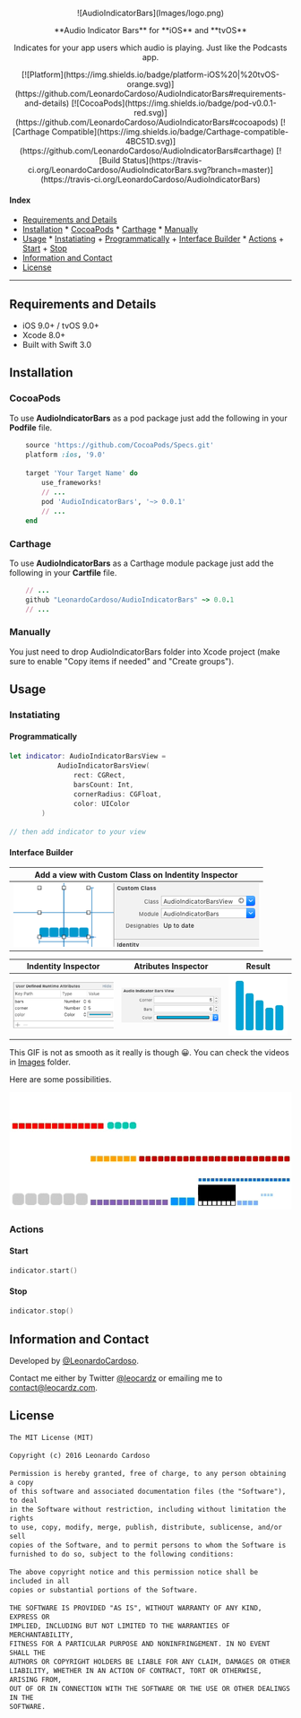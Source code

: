 <p align="center">
![AudioIndicatorBars](Images/logo.png)
<p>

<p align="center">
**Audio Indicator Bars** for **iOS** and **tvOS**
<p>

<p align="center">
Indicates for your app users which audio is playing. Just like the Podcasts app.
<p>

<p align="center">
	[![Platform](https://img.shields.io/badge/platform-iOS%20|%20tvOS-orange.svg)](https://github.com/LeonardoCardoso/AudioIndicatorBars#requirements-and-details)
	[![CocoaPods](https://img.shields.io/badge/pod-v0.0.1-red.svg)](https://github.com/LeonardoCardoso/AudioIndicatorBars#cocoapods)
	[![Carthage Compatible](https://img.shields.io/badge/Carthage-compatible-4BC51D.svg)](https://github.com/LeonardoCardoso/AudioIndicatorBars#carthage)
	[![Build Status](https://travis-ci.org/LeonardoCardoso/AudioIndicatorBars.svg?branch=master)](https://travis-ci.org/LeonardoCardoso/AudioIndicatorBars)
<p>
<p>


#### Index 

- [Requirements and Details](#requirements-and-details)
- [Installation](#installation)
      * [CocoaPods](#cocoapods)
      * [Carthage](#carthage)
      * [Manually](#manually)
- [Usage](#usage)
      * [Instatiating](#instatiating)
        + [Programmatically](#programmatically)
        + [Interface Builder](#interface-builder)
      * [Actions](#actions)
        + [Start](#start)
        + [Stop](#stop)
- [Information and Contact](#information-and-contact)
- [License](#license)

<hr />

## Requirements and Details

* iOS 9.0+ / tvOS 9.0+
* Xcode 8.0+
* Built with Swift 3.0

## Installation

### CocoaPods

To use **AudioIndicatorBars** as a pod package just add the following in your **Podfile** file.

```ruby
	source 'https://github.com/CocoaPods/Specs.git'
	platform :ios, '9.0'
	
	target 'Your Target Name' do
	  	use_frameworks!
	  	// ...
	  	pod 'AudioIndicatorBars', '~> 0.0.1'
	  	// ...
	end
```

### Carthage

To use **AudioIndicatorBars** as a Carthage module package just add the following in your **Cartfile** file.

```ruby
  	// ...
	github "LeonardoCardoso/AudioIndicatorBars" ~> 0.0.1
  	// ...
```

### Manually

You just need to drop AudioIndicatorBars folder into Xcode project (make sure to enable "Copy items if needed" and "Create groups").


## Usage

### Instatiating

#### Programmatically
```swift
let indicator: AudioIndicatorBarsView =
            AudioIndicatorBarsView(
                rect: CGRect,
                barsCount: Int,
                cornerRadius: CGFloat,
                color: UIColor
        )
        
// then add indicator to your view
```

#### Interface Builder

| Add a view with Custom Class on Indentity Inspector |
|:-:|
| ![IB1.png](Images/IB0.png) |

| Indentity Inspector | Atributes Inspector | Result |
|:-:|:-:|:-:|
| ![IB1.png](Images/IB1.png) | ![IB2.png](Images/IB2.png) | ![example1.gif](Images/example1.gif) |

This GIF is not as smooth as it really is though 😀. You can check the videos in [Images](Images) folder.

Here are some possibilities.

![example2.gif](Images/example2.gif)


### Actions

#### Start
```swift
indicator.start()
```

#### Stop
```swift
indicator.stop()
```


## Information and Contact

Developed by [@LeonardoCardoso](https://github.com/LeonardoCardoso). 

Contact me either by Twitter [@leocardz](https://twitter.com/leocardz) or emailing me to [contact@leocardz.com](mailto:contact@leocardz.com).


## License

    The MIT License (MIT)

	Copyright (c) 2016 Leonardo Cardoso
	
	Permission is hereby granted, free of charge, to any person obtaining a copy
	of this software and associated documentation files (the "Software"), to deal
	in the Software without restriction, including without limitation the rights
	to use, copy, modify, merge, publish, distribute, sublicense, and/or sell
	copies of the Software, and to permit persons to whom the Software is
	furnished to do so, subject to the following conditions:
	
	The above copyright notice and this permission notice shall be included in all
	copies or substantial portions of the Software.
	
	THE SOFTWARE IS PROVIDED "AS IS", WITHOUT WARRANTY OF ANY KIND, EXPRESS OR
	IMPLIED, INCLUDING BUT NOT LIMITED TO THE WARRANTIES OF MERCHANTABILITY,
	FITNESS FOR A PARTICULAR PURPOSE AND NONINFRINGEMENT. IN NO EVENT SHALL THE
	AUTHORS OR COPYRIGHT HOLDERS BE LIABLE FOR ANY CLAIM, DAMAGES OR OTHER
	LIABILITY, WHETHER IN AN ACTION OF CONTRACT, TORT OR OTHERWISE, ARISING FROM,
	OUT OF OR IN CONNECTION WITH THE SOFTWARE OR THE USE OR OTHER DEALINGS IN THE
	SOFTWARE.